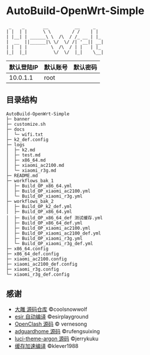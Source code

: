 # AutoBuild-OpenWrt-Simple

```
 _    _       __          __     _
| |  | |      \ \        / /    | |  
| |__| | ______\ \  /\  / /_ __ | |_ 
|  __  ||______|\ \/  \/ /| '__|| __|
| |  | |         \  /\  / | |   | |_ 
|_|  |_|          \/  \/  |_|    \__|
```
| 默认登陆IP | 默认账号 | 默认密码 |
| ---------- | -------- | -------- |
| 10.0.1.1   | root     |          |

## 目录结构

```
AutoBuild-OpenWrt-Simple
├─ banner
├─ customize.sh
├─ docs
│  └─ wifi.txt
├─ k2_def.config
├─ logs
│  ├─ k2.md
│  ├─ test.md
│  ├─ x86_64.md
│  ├─ xiaomi_ac2100.md
│  └─ xiaomi_r3g.md
├─ README.md
├─ workflows_bak_1
│  ├─ Build_OP_x86_64.yml
│  ├─ Build_OP_xiaomi_ac2100.yml
│  └─ Build_OP_xiaomi_r3g.yml
├─ workflows_bak_2
│  ├─ Build_OP_k2_def.yml
│  ├─ Build_OP_x86_64.yml
│  ├─ Build_OP_x86_64_def 测试缓存.yml
│  ├─ Build_OP_x86_64_def.yml
│  ├─ Build_OP_xiaomi_ac2100.yml
│  ├─ Build_OP_xiaomi_ac2100_def.yml
│  ├─ Build_OP_xiaomi_r3g.yml
│  └─ Build_OP_xiaomi_r3g_def.yml
├─ x86_64.config
├─ x86_64_def.config
├─ xiaomi_ac2100.config
├─ xiaomi_ac2100_def.config
├─ xiaomi_r3g.config
└─ xiaomi_r3g_def.config

```

## 感谢

- [大雕 源码仓库](https://github.com/coolsnowwolf/lede.git) ©coolsnowwolf
- [esir 自动编译](https://github.com/esirplayground/AutoBuild-OpenWrt.git) ©esirplayground
- [OpenClash 源码](https://github.com/vernesong/OpenClash.git)  © vernesong
- [adguardhome 源码](https://github.com/rufengsuixing/luci-app-adguardhome.git) ©rufengsuixing
- [luci-theme-argon 源码](https://github.com/jerrykuku/luci-theme-argon.git) ©jerrykuku
- [缓存加速编译](https://github.com/klever1988/cachewrtbuild) ©klever1988



